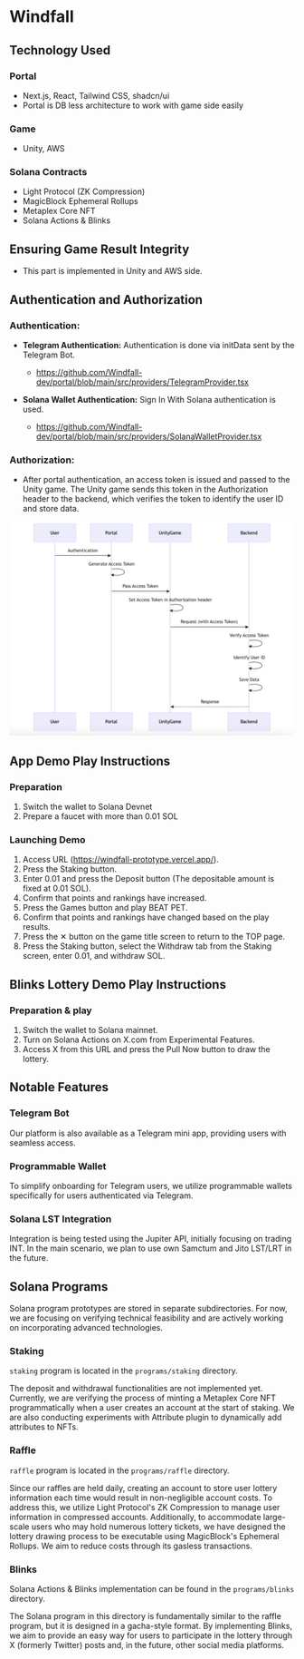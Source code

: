 # Windfall

## Technology Used

### Portal

- Next.js, React, Tailwind CSS, shadcn/ui
- Portal is DB less architecture to work with game side easily

### Game

- Unity, AWS

### Solana Contracts

- Light Protocol (ZK Compression)
- MagicBlock Ephemeral Rollups
- Metaplex Core NFT
- Solana Actions & Blinks

## Ensuring Game Result Integrity

- This part is implemented in Unity and AWS side.

## Authentication and Authorization

### Authentication:

- **Telegram Authentication:** Authentication is done via initData sent by the Telegram Bot.

  - https://github.com/Windfall-dev/portal/blob/main/src/providers/TelegramProvider.tsx

- **Solana Wallet Authentication:** Sign In With Solana authentication is used.

  - https://github.com/Windfall-dev/portal/blob/main/src/providers/SolanaWalletProvider.tsx

### Authorization:

- After portal authentication, an access token is issued and passed to the Unity game. The Unity game sends this token in the Authorization header to the backend, which verifies the token to identify the user ID and store data.

![auth](./docs/auth.png)

## App Demo Play Instructions

### Preparation
1. Switch the wallet to Solana Devnet
2. Prepare a faucet with more than 0.01 SOL

### Launching Demo
1. Access URL (https://windfall-prototype.vercel.app/).
2. Press the Staking button.
3. Enter 0.01 and press the Deposit button (The depositable amount is fixed at 0.01 SOL).
4. Confirm that points and rankings have increased.
5. Press the Games button and play BEAT PET.
6. Confirm that points and rankings have changed based on the play results.
7. Press the ✕ button on the game title screen to return to the TOP page.
8. Press the Staking button, select the Withdraw tab from the Staking screen, enter 0.01, and withdraw SOL.

## Blinks Lottery Demo Play Instructions

### Preparation & play
1. Switch the wallet to Solana mainnet.
2. Turn on Solana Actions on X.com from Experimental Features.
3. Access X from this URL and press the Pull Now button to draw the lottery.

## Notable Features

### Telegram Bot

Our platform is also available as a Telegram mini app, providing users with seamless access.

### Programmable Wallet

To simplify onboarding for Telegram users, we utilize programmable wallets specifically for users authenticated via Telegram.

### Solana LST Integration

Integration is being tested using the Jupiter API, initially focusing on trading INT. In the main scenario, we plan to use own Samctum and Jito LST/LRT in the future.


## Solana Programs

Solana program prototypes are stored in separate subdirectories.
For now, we are focusing on verifying technical feasibility and are actively working on incorporating advanced technologies.

### Staking

`staking` program is located in the `programs/staking` directory.

The deposit and withdrawal functionalities are not implemented yet.
Currently, we are verifying the process of minting a Metaplex Core NFT programmatically when a user creates an account at the start of staking.
We are also conducting experiments with Attribute plugin to dynamically add attributes to NFTs.

### Raffle

`raffle` program is located in the `programs/raffle` directory.

Since our raffles are held daily, creating an account to store user lottery information each time would result in non-negligible account costs.
To address this, we utilize Light Protocol's ZK Compression to manage user information in compressed accounts.
Additionally, to accommodate large-scale users who may hold numerous lottery tickets, we have designed the lottery drawing process to be executable using MagicBlock's Ephemeral Rollups.
We aim to reduce costs through its gasless transactions.

### Blinks

Solana Actions & Blinks implementation can be found in the `programs/blinks` directory.

The Solana program in this directory is fundamentally similar to the raffle program, but it is designed in a gacha-style format.
By implementing Blinks, we aim to provide an easy way for users to participate in the lottery through X (formerly Twitter) posts and, in the future, other social media platforms.

